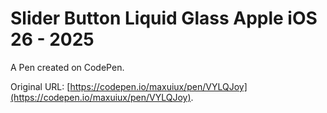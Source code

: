 # Slider Button Liquid Glass Apple iOS 26 - 2025

A Pen created on CodePen.

Original URL: [https://codepen.io/maxuiux/pen/VYLQJoy](https://codepen.io/maxuiux/pen/VYLQJoy).

